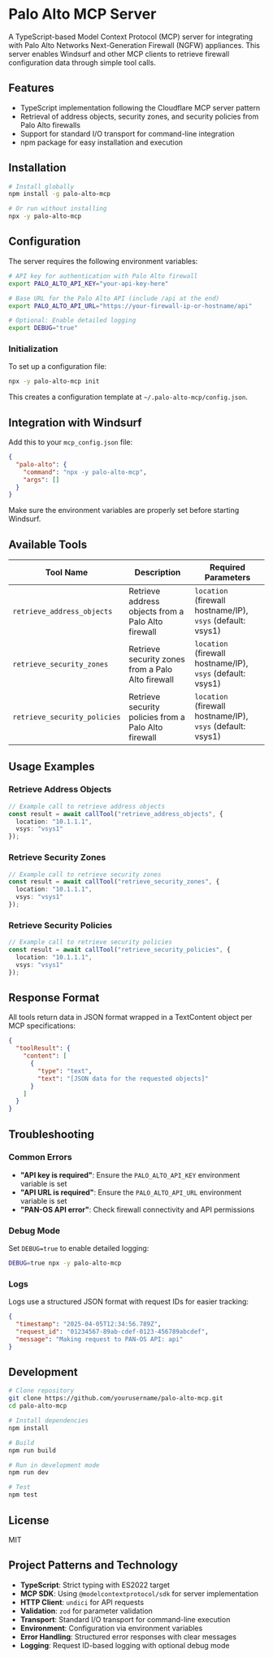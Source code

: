 # Palo Alto MCP Server

A TypeScript-based Model Context Protocol (MCP) server for integrating with Palo Alto Networks Next-Generation Firewall (NGFW) appliances. This server enables Windsurf and other MCP clients to retrieve firewall configuration data through simple tool calls.

## Features

- TypeScript implementation following the Cloudflare MCP server pattern
- Retrieval of address objects, security zones, and security policies from Palo Alto firewalls
- Support for standard I/O transport for command-line integration
- npm package for easy installation and execution

## Installation

```bash
# Install globally
npm install -g palo-alto-mcp

# Or run without installing
npx -y palo-alto-mcp
```

## Configuration

The server requires the following environment variables:

```bash
# API key for authentication with Palo Alto firewall
export PALO_ALTO_API_KEY="your-api-key-here"

# Base URL for the Palo Alto API (include /api at the end)
export PALO_ALTO_API_URL="https://your-firewall-ip-or-hostname/api"

# Optional: Enable detailed logging
export DEBUG="true"
```

### Initialization

To set up a configuration file:

```bash
npx -y palo-alto-mcp init
```

This creates a configuration template at `~/.palo-alto-mcp/config.json`.

## Integration with Windsurf

Add this to your `mcp_config.json` file:

```json
{
  "palo-alto": {
    "command": "npx -y palo-alto-mcp",
    "args": []
  }
}
```

Make sure the environment variables are properly set before starting Windsurf.

## Available Tools

| Tool Name | Description | Required Parameters |
|-----------|-------------|---------------------|
| `retrieve_address_objects` | Retrieve address objects from a Palo Alto firewall | `location` (firewall hostname/IP), `vsys` (default: vsys1) |
| `retrieve_security_zones` | Retrieve security zones from a Palo Alto firewall | `location` (firewall hostname/IP), `vsys` (default: vsys1) |
| `retrieve_security_policies` | Retrieve security policies from a Palo Alto firewall | `location` (firewall hostname/IP), `vsys` (default: vsys1) |

## Usage Examples

### Retrieve Address Objects

```typescript
// Example call to retrieve address objects
const result = await callTool("retrieve_address_objects", {
  location: "10.1.1.1",
  vsys: "vsys1"
});
```

### Retrieve Security Zones

```typescript
// Example call to retrieve security zones
const result = await callTool("retrieve_security_zones", {
  location: "10.1.1.1",
  vsys: "vsys1"
});
```

### Retrieve Security Policies

```typescript
// Example call to retrieve security policies
const result = await callTool("retrieve_security_policies", {
  location: "10.1.1.1",
  vsys: "vsys1"
});
```

## Response Format

All tools return data in JSON format wrapped in a TextContent object per MCP specifications:

```json
{
  "toolResult": {
    "content": [
      {
        "type": "text",
        "text": "[JSON data for the requested objects]"
      }
    ]
  }
}
```

## Troubleshooting

### Common Errors

- **"API key is required"**: Ensure the `PALO_ALTO_API_KEY` environment variable is set
- **"API URL is required"**: Ensure the `PALO_ALTO_API_URL` environment variable is set
- **"PAN-OS API error"**: Check firewall connectivity and API permissions

### Debug Mode

Set `DEBUG=true` to enable detailed logging:

```bash
DEBUG=true npx -y palo-alto-mcp
```

### Logs

Logs use a structured JSON format with request IDs for easier tracking:

```json
{
  "timestamp": "2025-04-05T12:34:56.789Z",
  "request_id": "01234567-89ab-cdef-0123-456789abcdef",
  "message": "Making request to PAN-OS API: api"
}
```

## Development

```bash
# Clone repository
git clone https://github.com/yourusername/palo-alto-mcp.git
cd palo-alto-mcp

# Install dependencies
npm install

# Build
npm run build

# Run in development mode
npm run dev

# Test
npm test
```

## License

MIT

## Project Patterns and Technology

- **TypeScript**: Strict typing with ES2022 target
- **MCP SDK**: Using `@modelcontextprotocol/sdk` for server implementation
- **HTTP Client**: `undici` for API requests
- **Validation**: `zod` for parameter validation
- **Transport**: Standard I/O transport for command-line execution
- **Environment**: Configuration via environment variables
- **Error Handling**: Structured error responses with clear messages
- **Logging**: Request ID-based logging with optional debug mode
